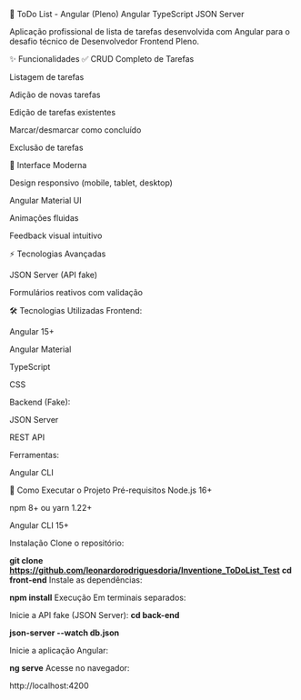 📝 ToDo List - Angular (Pleno)
Angular
TypeScript
JSON Server

Aplicação profissional de lista de tarefas desenvolvida com Angular para o desafio técnico de Desenvolvedor Frontend Pleno.

✨ Funcionalidades
✅ CRUD Completo de Tarefas

Listagem de tarefas

Adição de novas tarefas

Edição de tarefas existentes

Marcar/desmarcar como concluído

Exclusão de tarefas

🎨 Interface Moderna

Design responsivo (mobile, tablet, desktop)

Angular Material UI

Animações fluidas

Feedback visual intuitivo

⚡ Tecnologias Avançadas

JSON Server (API fake)

Formulários reativos com validação

🛠 Tecnologias Utilizadas
Frontend:

Angular 15+

Angular Material

TypeScript

CSS

Backend (Fake):

JSON Server

REST API

Ferramentas:

Angular CLI

🚀 Como Executar o Projeto
Pré-requisitos
Node.js 16+

npm 8+ ou yarn 1.22+

Angular CLI 15+

Instalação
Clone o repositório:


**git clone https://github.com/leonardorodriguesdoria/Inventione_ToDoList_Test**
**cd front-end**
Instale as dependências:


**npm install**
Execução
Em terminais separados:

Inicie a API fake (JSON Server):
**cd back-end**

**json-server --watch db.json**

Inicie a aplicação Angular:


**ng serve**
Acesse no navegador:

http://localhost:4200
